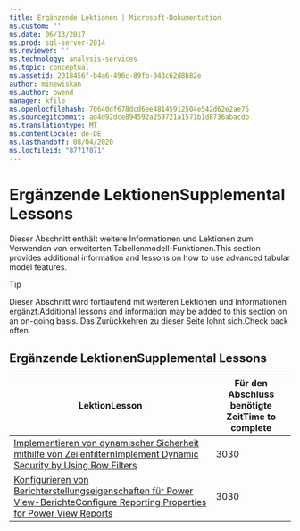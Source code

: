 ```yaml
---
title: Ergänzende Lektionen | Microsoft-Dokumentation
ms.custom: ''
ms.date: 06/13/2017
ms.prod: sql-server-2014
ms.reviewer: ''
ms.technology: analysis-services
ms.topic: conceptual
ms.assetid: 2018456f-b4a6-496c-89fb-043c62d8b82e
author: minewiskan
ms.author: owend
manager: kfile
ms.openlocfilehash: 70640df678dcd6ee48145912504e542d62e2ae75
ms.sourcegitcommit: ad4d92dce894592a259721a1571b1d8736abacdb
ms.translationtype: MT
ms.contentlocale: de-DE
ms.lasthandoff: 08/04/2020
ms.locfileid: "87717071"
---
```

# <a name="supplemental-lessons"></a><span data-ttu-id="d352b-102">Ergänzende Lektionen</span><span class="sxs-lookup"><span data-stu-id="d352b-102">Supplemental Lessons</span></span>
  <span data-ttu-id="d352b-103">Dieser Abschnitt enthält weitere Informationen und Lektionen zum Verwenden von erweiterten Tabellenmodell-Funktionen.</span><span class="sxs-lookup"><span data-stu-id="d352b-103">This section provides additional information and lessons on how to use advanced tabular model features.</span></span>  
  
> [!TIP]  
>  <span data-ttu-id="d352b-104">Dieser Abschnitt wird fortlaufend mit weiteren Lektionen und Informationen ergänzt.</span><span class="sxs-lookup"><span data-stu-id="d352b-104">Additional lessons and information may be added to this section on an on-going basis.</span></span> <span data-ttu-id="d352b-105">Das Zurückkehren zu dieser Seite lohnt sich.</span><span class="sxs-lookup"><span data-stu-id="d352b-105">Check back often.</span></span>  
  
## <a name="supplemental-lessons"></a><span data-ttu-id="d352b-106">Ergänzende Lektionen</span><span class="sxs-lookup"><span data-stu-id="d352b-106">Supplemental Lessons</span></span>  
  
|<span data-ttu-id="d352b-107">Lektion</span><span class="sxs-lookup"><span data-stu-id="d352b-107">Lesson</span></span>|<span data-ttu-id="d352b-108">Für den Abschluss benötigte Zeit</span><span class="sxs-lookup"><span data-stu-id="d352b-108">Time to complete</span></span>|  
|------------|----------------------|  
|[<span data-ttu-id="d352b-109">Implementieren von dynamischer Sicherheit mithilfe von Zeilenfiltern</span><span class="sxs-lookup"><span data-stu-id="d352b-109">Implement Dynamic Security by Using Row Filters</span></span>](../../2014/tutorials/implement-dynamic-security-by-using-row-filters.md)|<span data-ttu-id="d352b-110">30</span><span class="sxs-lookup"><span data-stu-id="d352b-110">30</span></span>|  
|[<span data-ttu-id="d352b-111">Konfigurieren von Berichterstellungseigenschaften für Power View-Berichte</span><span class="sxs-lookup"><span data-stu-id="d352b-111">Configure Reporting Properties for Power View Reports</span></span>](../analysis-services/supplemental-lesson-configure-reporting-properties-for-power-view-reports.md)|<span data-ttu-id="d352b-112">30</span><span class="sxs-lookup"><span data-stu-id="d352b-112">30</span></span>|  
  
  

